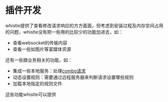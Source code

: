# 插件开发

whistle提供了查看修改请求响应的方方面面，但考虑到安装过程及内存空间占用的问题，whistle没有把一些用的比较少的功能加进去，如：

- 查看websocket的传输内容
- 查看一些如图片等富媒体资源

还有一些跟业务相关的功能，如：

- 集成一些本地服务：处理[combo请求](https://github.com/whistle-plugins/whistle.tianma)
- 动态设置规则：需要通过远程服务器来判断请求设置哪些规则
- 加载本地指定的规则文件

这些功能whistle可以提供





